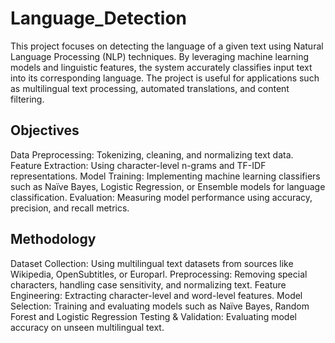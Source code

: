 # Language_Detection
This project focuses on detecting the language of a given text using Natural Language Processing (NLP) techniques. By leveraging machine learning models and linguistic features, the system accurately classifies input text into its corresponding language. The project is useful for applications such as multilingual text processing, automated translations, and content filtering.

## Objectives
Data Preprocessing: Tokenizing, cleaning, and normalizing text data.
Feature Extraction: Using character-level n-grams and TF-IDF representations.
Model Training: Implementing machine learning classifiers such as Naïve Bayes, Logistic Regression, or Ensemble  models for language classification.
Evaluation: Measuring model performance using accuracy, precision, and recall metrics.

## Methodology
Dataset Collection: Using multilingual text datasets from sources like Wikipedia, OpenSubtitles, or Europarl.
Preprocessing: Removing special characters, handling case sensitivity, and normalizing text.
Feature Engineering: Extracting character-level and word-level features.
Model Selection: Training and evaluating models such as Naïve Bayes, Random Forest and Logistic Regression
Testing & Validation: Evaluating model accuracy on unseen multilingual text.
